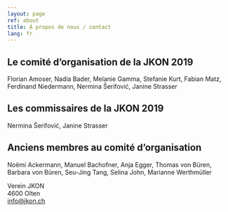 ```yaml
---
layout: page
ref: about
title: À propos de nous / contact
lang: fr
---
```


## Le comité d’organisation de la JKON 2019

Florian Amoser, Nadia Bader, Melanie Gamma, Stefanie Kurt, Fabian Matz, Ferdinand Niedermann, Nermina Šerifović, Janine Strasser

## Les commissaires de la JKON 2019

Nermina Šerifović, Janine Strasser

## Anciens membres au comité d’organisation

Noëmi Ackermann, Manuel Bachofner, Anja Egger, Thomas von Büren, Barbara von Büren, Seu-Jing Tang, Selina John, Marianne Werthmüller

Verein JKON  
4600 Olten  
[info@jkon.ch](mailto:info@jkon.ch)
